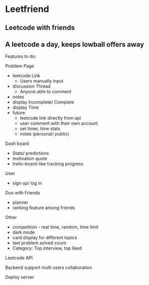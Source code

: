 # Leetfriend

## Leetcode with friends 

## A leetcode a day, keeps lowball offers away

Features to do: 

Problem Page
- leetcode Link
  - Users manually input 
- discussion Thread
  - Anyone able to comment
- notes 
- display Incomplete/ Complete
- display Time
- future
  - leetcode link directly from api
  - user comment with their own account
  - set timer, time stats
  - notes (personal/ public)

Dash board
- Stats/ predictions
- motivation quote
- trello-board-like tracking progress

User
- sign up/ log in

Duo with Friends 
- planner
- ranking feature among friends

Other
- competition - real time, random, time limit 
- dark mode
- card display for different topics
- leet problem solved count
- Category: Top interview, top liked

  
Leetcode API

Backend support multi users collaboration

Deploy server
